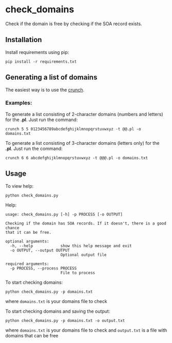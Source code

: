 # check_domains

Check if the domain is free by checking if the SOA record exists.


## Installation

Install requirements using pip:

```shell script
pip install -r requirements.txt
```

## Generating a list of domains

The easiest way is to use the [crunch](https://sourceforge.net/projects/crunch-wordlist/).

### Examples:

To generate a list consisting of 2-character domains (numbers and letters) for the **.pl**. Just run the command:

```shell script
crunch 5 5 0123456789abcdefghijklmnopqrstuvwxyz -t @@.pl -o domains.txt
```

To generate a list consisting of 3-character domains (letters only) for the **.pl**. Just run the command:

```shell script
crunch 6 6 abcdefghijklmnopqrstuvwxyz -t @@@.pl -o domains.txt
```

## Usage

To view help:

```shell script
python check_domains.py
```

Help:

```shell script
usage: check_domains.py [-h] -p PROCESS [-o OUTPUT]

Checking if the domain has SOA records. If it doesn't, there is a good chance
that it can be free.

optional arguments:
  -h, --help            show this help message and exit
  -o OUTPUT, --output OUTPUT
                        Optional output file

required arguments:
  -p PROCESS, --process PROCESS
                        File to process
```

To start checking domains:

```shell script
python check_domains.py -p domains.txt
```
where `domains.txt` is your domains file to check

To start checking domains and saving the output:

```shell script
python check_domains.py -p domains.txt -o output.txt
```
where `domains.txt` is your domains file to check and `output.txt` is a file with domains that can be free